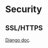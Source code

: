 # Security

## SSL/HTTPS

[Django doc](https://docs.djangoproject.com/en/3.2/topics/security/#ssl-https).
